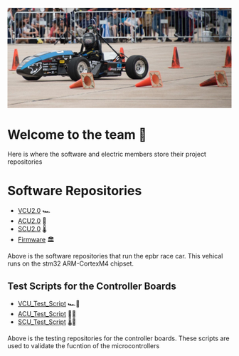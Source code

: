 ![Header](./umsae_formula_electric_cover.JPG)

# Welcome to the team 🙌
Here is where the software and electric members store their project repositories


# Software Repositories

- [VCU2.0](https://github.com/UMSAE-Formula-Electric/VCU2.0)  🏎️
- [ACU2.0](https://github.com/UMSAE-Formula-Electric/ACU2.0)  🔋
- [SCU2.0](https://github.com/UMSAE-Formula-Electric/SCU2.0)  🌡️
- [Firmware](https://github.com/UMSAE-Formula-Electric/UMSAE-Firmware)  🏛️

Above is the software repositories that run the epbr race car. This vehical runs on the stm32 ARM-CortexM4 chipset.

## Test Scripts for the Controller Boards
- [VCU_Test_Script](https://github.com/UMSAE-Formula-Electric/VCU_test_script.git) 🏎️📜
- [ACU_Test_Script](https://github.com/UMSAE-Formula-Electric/ACU_test_script.git) 🔋📜
- [SCU_Test_Script](https://github.com/UMSAE-Formula-Electric/SCU_test_script.git) 🌡️📜

Above is the testing repositories for the controller boards. These scripts are used to validate the fucntion of the microcontrollers

<!--

**Here are some ideas to get you started:**

🙋‍♀️ A short introduction - what is your organization all about?
🌈 Contribution guidelines - how can the community get involved?
👩‍💻 Useful resources - where can the community find your docs? Is there anything else the community should know?
🍿 Fun facts - what does your team eat for breakfast?
🧙 Remember, you can do mighty things with the power of [Markdown](https://docs.github.com/github/writing-on-github/getting-started-with-writing-and-formatting-on-github/basic-writing-and-formatting-syntax)
-->
